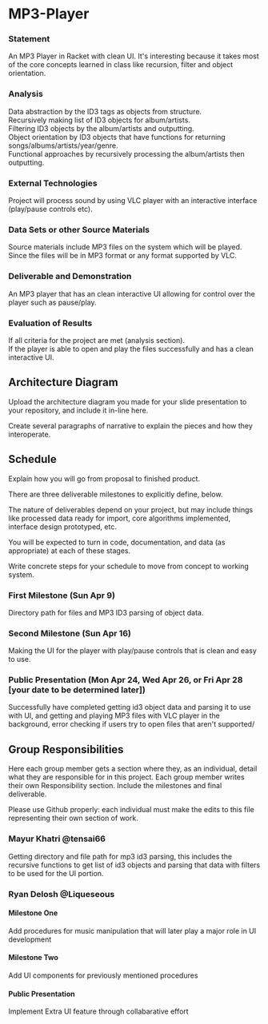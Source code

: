 # MP3-Player

### Statement
An MP3 Player in Racket with clean UI. It's interesting because it takes most of the core concepts learned in class like recursion, filter and object orientation.

### Analysis

Data abstraction by the ID3 tags as objects from structure.  
Recursively making list of ID3 objects for album/artists.  
Filtering ID3 objects by the album/artists and outputting.  
Object orientation by ID3 objects that have functions for returning songs/albums/artists/year/genre.  
Functional approaches by recursively processing the album/artists then outputting.  

### External Technologies

Project will process sound by using VLC player with an interactive interface (play/pause controls etc).

### Data Sets or other Source Materials

Source materials include MP3 files on the system which will be played. Since the files will be in MP3 format or any format supported by VLC.

### Deliverable and Demonstration

An MP3 player that has an clean interactive UI allowing for control over the player such as pause/play.

### Evaluation of Results

If all criteria for the project are met (analysis section).    
If the player is able to open and play the files successfully and has a clean interactive UI.  

## Architecture Diagram
Upload the architecture diagram you made for your slide presentation to your repository, and include it in-line here.

Create several paragraphs of narrative to explain the pieces and how they interoperate.

## Schedule
Explain how you will go from proposal to finished product. 

There are three deliverable milestones to explicitly define, below.

The nature of deliverables depend on your project, but may include things like processed data ready for import, core algorithms implemented, interface design prototyped, etc. 

You will be expected to turn in code, documentation, and data (as appropriate) at each of these stages.

Write concrete steps for your schedule to move from concept to working system. 

### First Milestone (Sun Apr 9)

Directory path for files and MP3 ID3 parsing of object data.  

### Second Milestone (Sun Apr 16)

Making the UI for the player with play/pause controls that is clean and easy to use.  

### Public Presentation (Mon Apr 24, Wed Apr 26, or Fri Apr 28 [your date to be determined later])

Successfully have completed getting id3 object data and parsing it to use with UI, and getting and playing MP3 files with VLC player in the background, error checking if users try to open files that aren't supported/


## Group Responsibilities
Here each group member gets a section where they, as an individual, detail what they are responsible for in this project. Each group member writes their own Responsibility section. Include the milestones and final deliverable.

Please use Github properly: each individual must make the edits to this file representing their own section of work.


### Mayur Khatri @tensai66
Getting directory and file path for mp3 id3 parsing, this includes the recursive functions to get list of id3 objects and parsing that data with filters to be used for the UI portion.

### Ryan Delosh @Liqueseous
#### Milestone One
  Add procedures for music manipulation that will later play a major role in UI development
#### Milestone Two
  Add UI components for previously mentioned procedures
#### Public Presentation
  Implement Extra UI feature through collabarative effort

